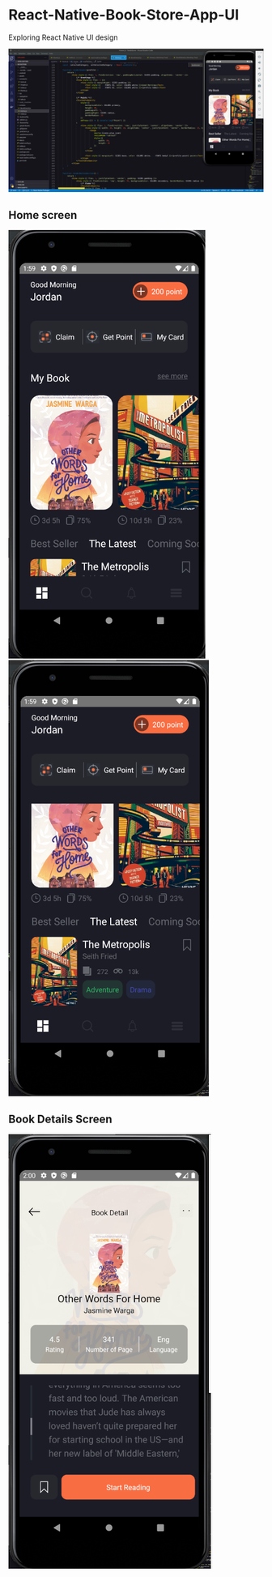 # React-Native-Book-Store-App-UI

Exploring React Native UI design

![1](https://github.com/lopeselio/React-Native-Book-Store-App-UI/blob/main/code.png)

## Home screen
![2](https://github.com/lopeselio/React-Native-Book-Store-App-UI/blob/main/home.png)
![3](https://github.com/lopeselio/React-Native-Book-Store-App-UI/blob/main/Home2.png)

## Book Details Screen
![5](https://github.com/lopeselio/React-Native-Book-Store-App-UI/blob/main/bookdetails.png)


